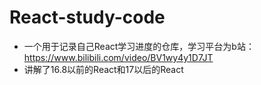 # React-study-code
- 一个用于记录自己React学习进度的仓库，学习平台为b站：https://www.bilibili.com/video/BV1wy4y1D7JT
- 讲解了16.8以前的React和17以后的React
